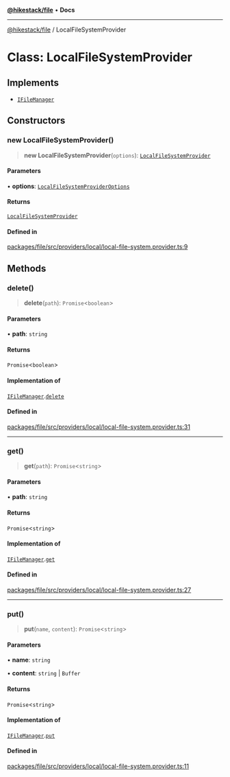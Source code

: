 [**@hikestack/file**](/official/reference/file/index.md) • **Docs**

***

[@hikestack/file](/official/reference/file/globals.md) / LocalFileSystemProvider

# Class: LocalFileSystemProvider

## Implements

- [`IFileManager`](/official/reference/file/interfaces/IFileManager.md)

## Constructors

### new LocalFileSystemProvider()

> **new LocalFileSystemProvider**(`options`): [`LocalFileSystemProvider`](/official/reference/file/classes/LocalFileSystemProvider.md)

#### Parameters

• **options**: [`LocalFileSystemProviderOptions`](/official/reference/file/interfaces/LocalFileSystemProviderOptions.md)

#### Returns

[`LocalFileSystemProvider`](/official/reference/file/classes/LocalFileSystemProvider.md)

#### Defined in

[packages/file/src/providers/local/local-file-system.provider.ts:9](https://github.com/hikestack/hike/blob/25d344bbdfe0453d4900cd57dd6b39277250a015/packages/file/src/providers/local/local-file-system.provider.ts#L9)

## Methods

### delete()

> **delete**(`path`): `Promise`\<`boolean`\>

#### Parameters

• **path**: `string`

#### Returns

`Promise`\<`boolean`\>

#### Implementation of

[`IFileManager`](/official/reference/file/interfaces/IFileManager.md).[`delete`](/official/reference/file/interfaces/IFileManager.md#delete)

#### Defined in

[packages/file/src/providers/local/local-file-system.provider.ts:31](https://github.com/hikestack/hike/blob/25d344bbdfe0453d4900cd57dd6b39277250a015/packages/file/src/providers/local/local-file-system.provider.ts#L31)

***

### get()

> **get**(`path`): `Promise`\<`string`\>

#### Parameters

• **path**: `string`

#### Returns

`Promise`\<`string`\>

#### Implementation of

[`IFileManager`](/official/reference/file/interfaces/IFileManager.md).[`get`](/official/reference/file/interfaces/IFileManager.md#get)

#### Defined in

[packages/file/src/providers/local/local-file-system.provider.ts:27](https://github.com/hikestack/hike/blob/25d344bbdfe0453d4900cd57dd6b39277250a015/packages/file/src/providers/local/local-file-system.provider.ts#L27)

***

### put()

> **put**(`name`, `content`): `Promise`\<`string`\>

#### Parameters

• **name**: `string`

• **content**: `string` \| `Buffer`

#### Returns

`Promise`\<`string`\>

#### Implementation of

[`IFileManager`](/official/reference/file/interfaces/IFileManager.md).[`put`](/official/reference/file/interfaces/IFileManager.md#put)

#### Defined in

[packages/file/src/providers/local/local-file-system.provider.ts:11](https://github.com/hikestack/hike/blob/25d344bbdfe0453d4900cd57dd6b39277250a015/packages/file/src/providers/local/local-file-system.provider.ts#L11)
